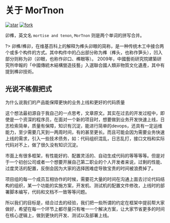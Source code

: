 # 关于 MorTnon

[![star](https://gitee.com/mortise-and-tenon/mortnon/badge/star.svg?theme=dark)](https://gitee.com/mortise-and-tenon/mortnon/stargazers) [![fork](https://gitee.com/mortise-and-tenon/mortnon/badge/fork.svg?theme=dark)](https://gitee.com/mortise-and-tenon/mortnon/members)

卯榫，英文名 `mortise and tenon`, `MorTnon` 则是两个单词的拼写合并。

?> 卯榫/榫卯，在维基百科上的解释为榫头卯眼的简称，是一种传统木工中接合两个或多个构件的方式。其中构件中的凸出部分称为榫（榫头，也称作笋头），凹入部分则称为卯（卯眼，也称作卯口、榫眼等）。 2009年，中國藝術研究院建築研究所申報的「中國傳統木結構營造技藝」入選聯合國人類非物質文化遺產，其中有提到榫卯技術。

## 光说不练假把式

为什么说我们的产品能保障更快的业务上线和更好的代码质量

这个想法最初源自于我自己的一点思考，文章原文。其实在过去的开发过程中，即使是一个资深的程序员，在面对一个新的项目时，想要做到业务开发快速上线，日志检索简单，质量有保障，知识有沉淀，能进行简单的devops，还具有一定运维能力，至少需要几天到一两周时间，有的甚至更长。而且可能会因为需要业务快速上线的需求，引入一些技术债务，如：代码组织混乱，日志乱打，接口文档和实际代码对不上，做了很久没有知识沉淀。

市面上有很多框架，有性能好的、配置灵活的、自动生成代码的等等等等。但是对于一个初创公司或者一个想要开展自己第二职业的个人开发者来说，过剩的性能、过度灵活的配置，反倒会因为大家的选择困难症导致宝贵的时间被浪费掉了。

项目组的每一个成员互相协作的时候，需要花大量的时间在沟通上面去讨论代码结构的组织，某一个功能的实施方案，开发机、测试机的配置文件修改，上线时的部署脚本编写，代码和文档不一致等等问题。

所以我们的目标是，结合过去的经验，我们把一些所谓的约定在框架中提前帮大家做好，希望在每一个环节上都尽量只有唯一一个解决方案，让大家节省更多的时间在核心逻辑上，做到更快的开发、测试以及部署上线。
